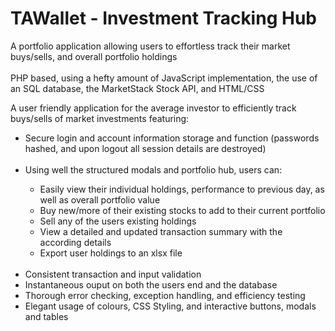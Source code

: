 # TAWallet - Investment Tracking Hub
A portfolio application allowing users to effortless track their market buys/sells, and overall portfolio holdings
<br><br>
PHP based, using a hefty amount of JavaScript implementation, the use of an SQL database, the MarketStack Stock API, and HTML/CSS

A user friendly application for the average investor to efficiently track buys/sells of market investments featuring:
<ul>
  <li> Secure login and account information storage and function (passwords hashed, and upon logout all session details are destroyed)</li>
  <br>
  <li> Using well the structured modals and portfolio hub, users can:</li>
  <ul>
    <li> Easily view their individual holdings, performance to previous day, as well as overall portfolio value</li>
    <li> Buy new/more of their existing stocks to add to their current portfolio</li>
    <li> Sell any of the users existing holdings</li>
    <li> View a detailed and updated transaction summary with the according details</li>
    <li> Export user holdings to an xlsx file</li>
  </ul>
  <br>
  <li> Consistent transaction and input validation</li>
  <li> Instantaneous ouput on both the users end and the database</li>
  <li> Thorough error checking, exception handling, and efficiency testing</li>
  <li> Elegant usage of colours, CSS Styling, and interactive buttons, modals and tables
</ul><br>
